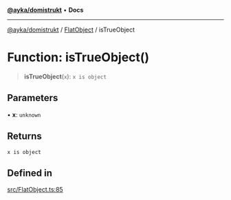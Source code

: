 [**@ayka/domistrukt**](../../../README.md) • **Docs**

***

[@ayka/domistrukt](../../../globals.md) / [FlatObject](../README.md) / isTrueObject

# Function: isTrueObject()

> **isTrueObject**(`x`): `x is object`

## Parameters

• **x**: `unknown`

## Returns

`x is object`

## Defined in

[src/FlatObject.ts:85](https://github.com/AndreyMork/domistrukt/blob/9b256ecb394491e3c3ce021e778be2c15de76c25/src/FlatObject.ts#L85)
